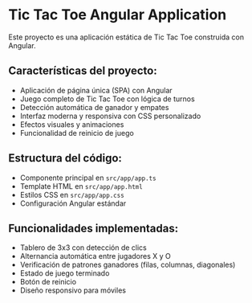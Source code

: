 <!-- Use this file to provide workspace-specific custom instructions to Copilot. For more details, visit https://code.visualstudio.com/docs/copilot/copilot-customization#_use-a-githubcopilotinstructionsmd-file -->

# Tic Tac Toe Angular Application

Este proyecto es una aplicación estática de Tic Tac Toe construida con Angular.

## Características del proyecto:

- Aplicación de página única (SPA) con Angular
- Juego completo de Tic Tac Toe con lógica de turnos
- Detección automática de ganador y empates
- Interfaz moderna y responsiva con CSS personalizado
- Efectos visuales y animaciones
- Funcionalidad de reinicio de juego

## Estructura del código:

- Componente principal en `src/app/app.ts`
- Template HTML en `src/app/app.html`
- Estilos CSS en `src/app/app.css`
- Configuración Angular estándar

## Funcionalidades implementadas:

- Tablero de 3x3 con detección de clics
- Alternancia automática entre jugadores X y O
- Verificación de patrones ganadores (filas, columnas, diagonales)
- Estado de juego terminado
- Botón de reinicio
- Diseño responsivo para móviles
